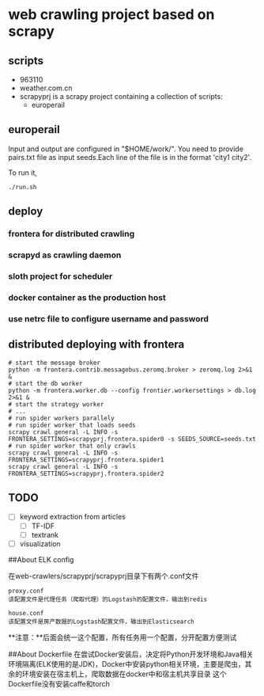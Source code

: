 # web crawling project based on scrapy

## scripts
- 963110
- weather.com.cn
- scrapyprj is a scrapy project containing a collection of scripts:
    - europerail

## europerail

Input and output are configured in "\$HOME/work/".
You need to provide pairs.txt file as input seeds.Each line of the file is in the format
'city1 city2'.

To run it,
```shell
./run.sh
```

## deploy
### frontera for distributed crawling

### scrapyd as crawling daemon

### sloth project for scheduler

### docker container as the production host

### use netrc file to configure username and password

## distributed deploying with frontera

```shell
# start the message broker
python -m frontera.contrib.messagebus.zeromq.broker > zeromq.log 2>&1 &
# start the db worker
python -m frontera.worker.db --config frontier.workersettings > db.log 2>&1 &
# start the strategy worker
# ...
# run spider workers parallely
# run spider worker that loads seeds
scrapy crawl general -L INFO -s FRONTERA_SETTINGS=scrapyprj.frontera.spider0 -s SEEDS_SOURCE=seeds.txt
# run spider worker that only crawls
scrapy crawl general -L INFO -s FRONTERA_SETTINGS=scrapyprj.frontera.spider1
scrapy crawl general -L INFO -s FRONTERA_SETTINGS=scrapyprj.frontera.spider2
```

## TODO

- [ ] keyword extraction from articles
    - [ ] TF-IDF
    - [ ] textrank
- [ ] visualization

##About ELK config

在web-crawlers/scrapyprj/scrapyprj目录下有两个.conf文件
	
	proxy.conf
	该配置文件是代理任务（爬取代理）的Logstash的配置文件，输出到redis

	house.conf
	该配置文件是房产数据的Logstash配置文件，输出到Elasticsearch
**注意：**后面会统一这个配置，所有任务用一个配置，分开配置方便测试


##About Dockerfile
在尝试Docker安装后，决定将Python开发环境和Java相关环境隔离(ELK使用的是JDK)，Docker中安装python相关环境，主要是爬虫，其余的环境安装在宿主机上，爬取数据在docker中和宿主机共享目录
这个Dockerfile没有安装caffe和torch
